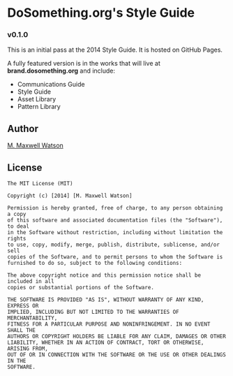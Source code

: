 # DoSomething.org's Style Guide
### v0.1.0
This is an initial pass at the 2014 Style Guide. It is hosted on GitHub Pages.

A fully featured version is in the works that will live at **brand.dosomething.org** and include:
- Communications Guide
- Style Guide
- Asset Library
- Pattern Library

## Author
[M. Maxwell Watson](http://mmwtsn.com/)

## License
```
The MIT License (MIT)

Copyright (c) [2014] [M. Maxwell Watson]

Permission is hereby granted, free of charge, to any person obtaining a copy
of this software and associated documentation files (the "Software"), to deal
in the Software without restriction, including without limitation the rights
to use, copy, modify, merge, publish, distribute, sublicense, and/or sell
copies of the Software, and to permit persons to whom the Software is
furnished to do so, subject to the following conditions:

The above copyright notice and this permission notice shall be included in all
copies or substantial portions of the Software.

THE SOFTWARE IS PROVIDED "AS IS", WITHOUT WARRANTY OF ANY KIND, EXPRESS OR
IMPLIED, INCLUDING BUT NOT LIMITED TO THE WARRANTIES OF MERCHANTABILITY,
FITNESS FOR A PARTICULAR PURPOSE AND NONINFRINGEMENT. IN NO EVENT SHALL THE
AUTHORS OR COPYRIGHT HOLDERS BE LIABLE FOR ANY CLAIM, DAMAGES OR OTHER
LIABILITY, WHETHER IN AN ACTION OF CONTRACT, TORT OR OTHERWISE, ARISING FROM,
OUT OF OR IN CONNECTION WITH THE SOFTWARE OR THE USE OR OTHER DEALINGS IN THE
SOFTWARE.
```
